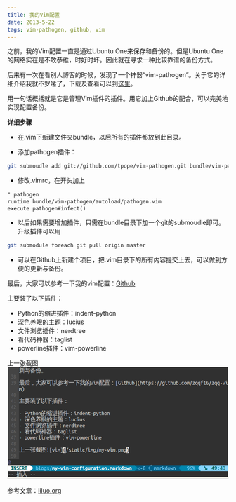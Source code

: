 ```yaml
---
title: 我的Vim配置
date: 2013-5-22
tags: vim-pathogen, github, vim
---
```


之前，我的Vim配置一直是通过Ubuntu One来保存和备份的。但是Ubuntu One的网络实在是不敢恭维，时好时坏。因此就在寻求一种比较靠谱的备份方式。

后来有一次在看别人博客的时候，发现了一个神器“vim-pathogen”。关于它的详细介绍我就不罗嗦了，下载及查看可以到[这里](https://github.com/tpope/vim-pathogen)。

用一句话概括就是它是管理Vim插件的插件。用它加上Github的配合，可以完美地实现配置备份。

**详细步骤**

- 在.vim下新建文件夹bundle，以后所有的插件都放到此目录。

- 添加pathogen插件：

```bash 
git submoudle add git://github.com/tpope/vim-pathogen.git bundle/vim-pathogen
```

- 修改.vimrc，在开头加上  

```vim
" pathogen
runtime bundle/vim-pathogen/autoload/pathogen.vim
execute pathogen#infect()
```

- 以后如果需要增加插件，只需在bundle目录下加一个git的submoudle即可。升级插件可以用

```bash
git submodule foreach git pull origin master
```

- 可以在Github上新建个项目，把.vim目录下的所有内容提交上去，可以做到方便的更新与备份。

最后，大家可以参考一下我的vim配置：[Github](https://github.com/zqqf16/zqq-vim)

主要装了以下插件：

- Python的缩进插件：indent-python
- 深色养眼的主题：lucius
- 文件浏览插件：nerdtree
- 看代码神器：taglist
- powerline插件：vim-powerline

上一张截图![vim](/static/img/my-vim.png)

参考文章：[liluo.org](http://liluo.org/blog/2012/05/using-git-submodule-and-vim-pathogen-for-vim-configuraction-management/)
